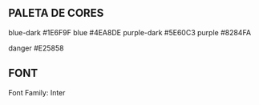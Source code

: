 ## PALETA DE CORES

blue-dark #1E6F9F
blue #4EA8DE
purple-dark #5E60C3
purple #8284FA

danger #E25858

## FONT

Font Family: Inter

